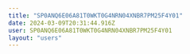 ```yaml
---
title: "SP0ANQ6E06A81T0WKT0G4NRN04XNBR7PM25F4Y01"
date: 2024-03-09T20:31:44.916Z
user: SP0ANQ6E06A81T0WKT0G4NRN04XNBR7PM25F4Y01
layout: "users"
---
```

    